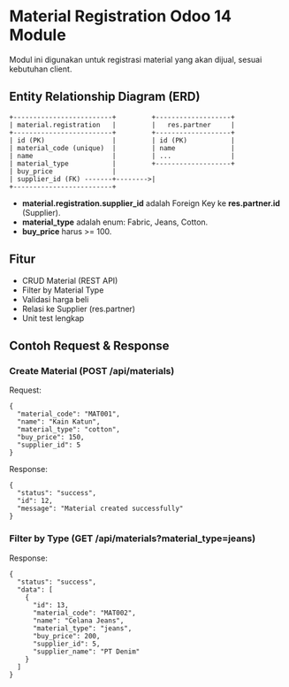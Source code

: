 # Material Registration Odoo 14 Module

Modul ini digunakan untuk registrasi material yang akan dijual, sesuai kebutuhan client.

## Entity Relationship Diagram (ERD)

```
+-------------------------+         +-------------------+
| material.registration   |         |   res.partner     |
+-------------------------+         +-------------------+
| id (PK)                 |         | id (PK)           |
| material_code (unique)  |         | name              |
| name                    |         | ...               |
| material_type           |         +-------------------+
| buy_price               |
| supplier_id (FK) -------+-------->|
+-------------------------+
```

- **material.registration.supplier_id** adalah Foreign Key ke **res.partner.id** (Supplier).
- **material_type** adalah enum: Fabric, Jeans, Cotton.
- **buy_price** harus >= 100.

## Fitur
- CRUD Material (REST API)
- Filter by Material Type
- Validasi harga beli
- Relasi ke Supplier (res.partner)
- Unit test lengkap


## Contoh Request & Response

### Create Material (POST /api/materials)
Request:
```
{
  "material_code": "MAT001",
  "name": "Kain Katun",
  "material_type": "cotton",
  "buy_price": 150,
  "supplier_id": 5
}
```

Response:
```
{
  "status": "success",
  "id": 12,
  "message": "Material created successfully"
}
```

### Filter by Type (GET /api/materials?material_type=jeans)
Response:
```
{
  "status": "success",
  "data": [
    {
      "id": 13,
      "material_code": "MAT002",
      "name": "Celana Jeans",
      "material_type": "jeans",
      "buy_price": 200,
      "supplier_id": 5,
      "supplier_name": "PT Denim"
    }
  ]
}
```
